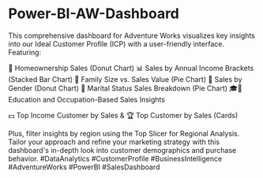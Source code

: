# Power-BI-AW-Dashboard
This comprehensive dashboard for Adventure Works visualizes key insights into our Ideal Customer Profile (ICP) with a user-friendly interface. 
Featuring:

🍩 Homeownership Sales (Donut Chart)
📊 Sales by Annual Income Brackets (Stacked Bar Chart)
🎂 Family Size vs. Sales Value (Pie Chart)
👫 Sales by Gender (Donut Chart)
💍 Marital Status Sales Breakdown (Pie Chart)
🎓💼 Education and Occupation-Based Sales Insights

💵 Top Income Customer by Sales & 🏆 Top Customer by Sales (Cards)

Plus, filter insights by region using the Top Slicer for Regional Analysis. 
Tailor your approach and refine your marketing strategy with this dashboard's in-depth look into customer demographics and purchase behavior. 
#DataAnalytics #CustomerProfile #BusinessIntelligence #AdventureWorks #PowerBI #SalesDashboard
